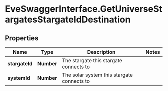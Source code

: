 # EveSwaggerInterface.GetUniverseStargatesStargateIdDestination

## Properties
Name | Type | Description | Notes
------------ | ------------- | ------------- | -------------
**stargateId** | **Number** | The stargate this stargate connects to | 
**systemId** | **Number** | The solar system this stargate connects to | 


